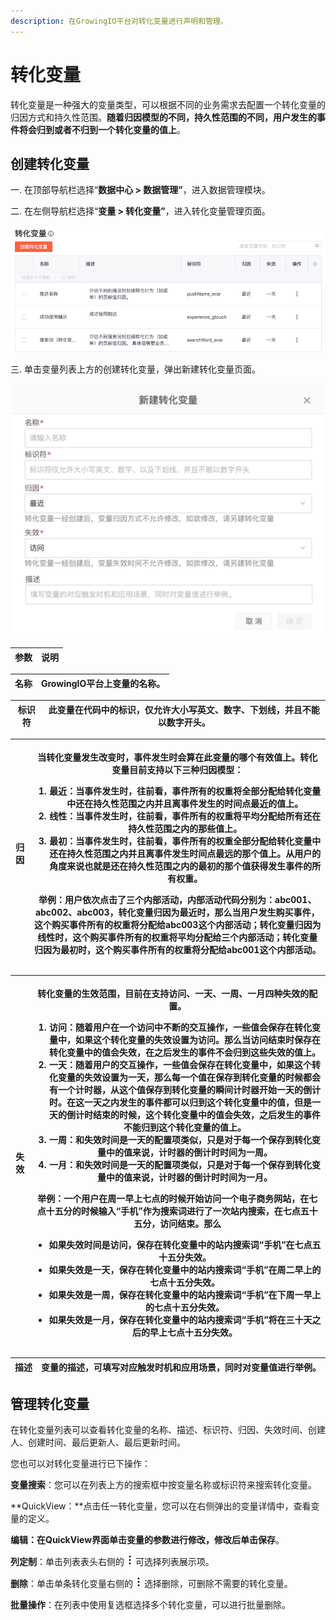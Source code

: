 ```yaml
---
description: 在GrowingIO平台对转化变量进行声明和管理。
---
```


# 转化变量

转化变量是一种强大的变量类型，可以根据不同的业务需求去配置一个转化变量的归因方式和持久性范围。**随着归因模型的不同，持久性范围的不同，用户发生的事件将会归到或者不归到一个转化变量的值上**。

## 创建转化变量

一. 在顶部导航栏选择“**数据中心 > 数据管理”**，进入数据管理模块。

二. 在左侧导航栏选择“**变量 > 转化变量”**，进入转化变量管理页面。

![](<../../../.gitbook/assets/image (25).png>)

三. 单击变量列表上方的创建转化变量，弹出新建转化变量页面。

![](<../../../.gitbook/assets/image (40).png>)

| 参数 | 说明 |
| -- | -- |

| 名称 | GrowingIO平台上变量的名称。 |
| -- | ------------------ |

| 标识符 | 此变量在代码中的标识，仅允许大小写英文、数字、下划线，并且不能以数字开头。 |
| --- | ------------------------------------- |

| 归因 | <p>当转化变量发生改变时，事件发生时会算在此变量的哪个有效值上。转化变量目前支持以下三种归因模型：</p><ol><li><strong>最近</strong>：当事件发生时，往前看，事件所有的权重将全部分配给转化变量中还在持久性范围之内并且离事件发生的时间点最近的值上。</li><li><strong>线性</strong>：当事件发生时，往前看，事件所有的权重将平均分配给所有还在持久性范围之内的那些值上。</li><li><strong>最初</strong>：当事件发生时，往前看，事件所有的权重全部分配给转化变量中还在持久性范围之内并且离事件发生时间点最远的那个值上。从用户的角度来说也就是还在持久性范围之内的最初的那个值获得发生事件的所有权重。</li></ol><p>举例：用户依次点击了三个内部活动，内部活动代码分别为：abc001、abc002、abc003，转化变量归因为最近时，那么当用户发生购买事件，这个购买事件所有的权重将分配给abc003这个内部活动；转化变量归因为线性时，这个购买事件所有的权重将平均分配给三个内部活动；转化变量归因为最初时，这个购买事件所有的权重将分配给abc001这个内部活动。</p> |
| -- | ---------------------------------------------------------------------------------------------------------------------------------------------------------------------------------------------------------------------------------------------------------------------------------------------------------------------------------------------------------------------------------------------------------------------------------------------------------------------------------------------------------------------------------------- |

| 失效 | <p>转化变量的生效范围，目前在支持访问、一天、一周、一月四种失效的配置。</p><ol><li><strong>访问</strong>：随着用户在一个访问中不断的交互操作，一些值会保存在转化变量中，如果这个转化变量的失效设置为访问。那么当访问结束时保存在转化变量中的值会失效，在之后发生的事件不会归到这些失效的值上。</li><li><strong>一天</strong>：随着用户的交互操作，一些值会保存在转化变量中，如果这个转化变量的失效设置为一天，那么每一个值在保存到转化变量的时候都会有一个计时器，从这个值保存到转化变量的瞬间计时器开始一天的倒计时。在这一天之内发生的事件都可以归到这个转化变量中的值，但是一天的倒计时结束的时候，这个转化变量中的值会失效，之后发生的事件不能归到这个转化变量的值上。</li><li><strong>一周</strong>：和失效时间是一天的配置项类似，只是对于每一个保存到转化变量中的值来说，计时器的倒计时时间为一周。</li><li><strong>一月</strong>：和失效时间是一天的配置项类似，只是对于每一个保存到转化变量中的值来说，计时器的倒计时时间为一月。</li></ol><p>举例：一个用户在周一早上七点的时候开始访问一个电子商务网站，在七点十五分的时候输入“手机”作为搜索词进行了一次站内搜索，在七点五十五分，访问结束。那么</p><ul><li>如果失效时间是访问，保存在转化变量中的站内搜索词“手机”在七点五十五分失效。</li><li>如果失效是一天，保存在转化变量中的站内搜索词“手机”在周二早上的七点十五分失效。</li><li>如果失效是一周，保存在转化变量中的站内搜索词“手机”在下周一早上的七点十五分失效。</li><li>如果失效是一月，保存在转化变量中的站内搜索词“手机”将在三十天之后的早上七点十五分失效。</li></ul> |
| -- | ---------------------------------------------------------------------------------------------------------------------------------------------------------------------------------------------------------------------------------------------------------------------------------------------------------------------------------------------------------------------------------------------------------------------------------------------------------------------------------------------------------------------------------------------------------------------------------------------------------------------------------------------------------------------------------------------------------------------------------------------------------------------------------------------------------------------------------------- |

| 描述 | 变量的描述，可填写对应触发时机和应用场景，同时对变量值进行举例。 |
| -- | -------------------------------- |

## 管理转化变量

在转化变量列表可以查看转化变量的名称、描述、标识符、归因、失效时间、创建人、创建时间、最后更新人、最后更新时间。

您也可以对转化变量进行已下操作：

**变量搜索**：您可以在列表上方的搜索框中按变量名称或标识符来搜索转化变量。

**QuickView：**点击任一转化变量，您可以在右侧弹出的变量详情中，查看变量的定义。

**编辑：**在QuickView界面单击变量的参数进行修改，修改后单击**保存**。

**列定制**：单击列表表头右侧的 <img src="../../../.gitbook/assets/image (11).png" alt="" data-size="line"> 可选择列表展示项。

**删除**：单击单条转化变量右侧的 <img src="../../../.gitbook/assets/image (12).png" alt="" data-size="line"> 选择删除，可删除不需要的转化变量。

**批量操作**：在列表中使用复选框选择多个转化变量，可以进行批量删除。
